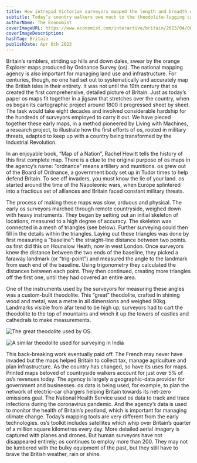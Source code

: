 ```yaml
---
title: How intrepid Victorian surveyors mapped the length and breadth of Britain
subtitle: Today’s country walkers owe much to the theodolite-lugging cartographers of the early Ordnance Survey
authorName: The Economist
coverImageURL: https://www.economist.com/interactive/britain/2023/04/06/how-intrepid-victorian-surveyors-mapped-the-length-and-breadth-of-britain/images/principal_triangulation.jpeg
coverImageDescription:  
hashTag: Britain
publishDate: Apr 6th 2023
---
```


Britain’s ramblers, striding up hills and down dales, swear by the orange Explorer maps produced by Ordnance Survey (os). The national mapping agency is also important for managing land use and infrastructure. For centuries, though, no one had set out to systematically and accurately map the British isles in their entirety. It was not until the 19th century that os created the first comprehensive, detailed picture of Britain. Just as today’s paper os maps fit together in a jigsaw that stretches over the country, when os began its cartographic project around 1800 it progressed sheet by sheet. The task would take eight decades and involved considerable hardship for the hundreds of surveyors employed to carry it out. We have pieced together these early maps, in a method pioneered by Living with Machines, a research project, to illustrate how the first efforts of os, rooted in military threats, adapted to keep up with a country being transformed by the Industrial Revolution.

In an enjoyable book, “Map of a Nation”, Rachel Hewitt tells the history of this first complete map. There is a clue to the original purpose of os maps in the agency’s name: “ordnance” means artillery and munitions. os grew out of the Board of Ordnance, a government body set up in Tudor times to help defend Britain. To see off invaders, you must know the lie of your land. os started around the time of the Napoleonic wars, when Europe splintered into a fractious set of alliances and Britain faced constant military threats.

The process of making these maps was slow, arduous and physical. The early os surveyors marched through remote countryside, weighed down with heavy instruments. They began by setting out an initial skeleton of locations, measured to a high degree of accuracy. The skeleton was connected in a mesh of triangles (see below). Further surveying could then fill in the details within the triangles. Laying out these triangles was done by first measuring a “baseline”: the straight-line distance between two points. os first did this on Hounslow Heath, now in west London. Once surveyors knew the distance between the two ends of the baseline, they picked a faraway landmark (or “trig-point”) and measured the angle to the landmark from each end of the baseline. Using trigonometry they calculated the distances between each point. They then continued, creating more triangles off the first one, until they had covered an entire area.

One of the instruments used by the surveyors for measuring these angles was a custom-built theodolite. This “great” theodolite, crafted in shining wood and metal, was a metre in all dimensions and weighed 90kg. Landmarks visible from afar tend to be high up; surveyors had to cart the theodolite to the top of mountains and winch it up the towers of castles and cathedrals to make measurements.

![The great theodolite used by OS.](https://www.economist.com/interactive/britain/2023/04/06/how-intrepid-victorian-surveyors-mapped-the-length-and-breadth-of-britain/images/theodolite3_inverted.png)

![A similar theodolite used for surveying in India](https://www.economist.com/interactive/britain/2023/04/06/how-intrepid-victorian-surveyors-mapped-the-length-and-breadth-of-britain/images/theodolite1.jpg)

This back-breaking work eventually paid off. The French may never have invaded but the maps helped Britain to collect tax, manage agriculture and plan infrastructure. As the country has changed, so have its uses for maps. Printed maps beloved of countryside walkers account for just over 5% of os’s revenues today. The agency is largely a geographic-data provider for government and businesses. os data is being used, for example, to plan the network of electric-car chargers helping Britain towards its net-zero emissions goal. The National Health Service used os data to track and trace infections during the coronavirus pandemic. And the agency’s data is used to monitor the health of Britain’s peatland, which is important for managing climate change.
Today’s mapping tools are very different from the early technologies. os’s toolkit includes satellites which whip over Britain’s quarter of a million square kilometres every day. More detailed aerial imagery is captured with planes and drones. But human surveyors have not disappeared entirely; os continues to employ more than 200. They may not be lumbered with the bulky equipment of the past, but they still have to brave the British weather, rain or shine. 